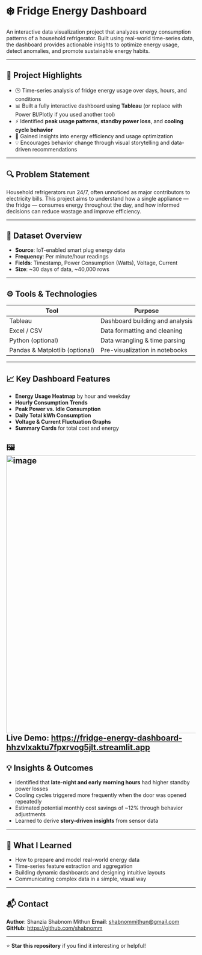# ❄️ Fridge Energy Dashboard

An interactive data visualization project that analyzes energy consumption patterns of a household refrigerator. Built using real-world time-series data, the dashboard provides actionable insights to optimize energy usage, detect anomalies, and promote sustainable energy habits.

---

## 📌 Project Highlights

- 🕒 Time-series analysis of fridge energy usage over days, hours, and conditions  
- 📊 Built a fully interactive dashboard using **Tableau** (or replace with Power BI/Plotly if you used another tool)  
- ⚡ Identified **peak usage patterns**, **standby power loss**, and **cooling cycle behavior**  
- 🧠 Gained insights into energy efficiency and usage optimization  
- 💡 Encourages behavior change through visual storytelling and data-driven recommendations

---

## 🔍 Problem Statement

Household refrigerators run 24/7, often unnoticed as major contributors to electricity bills. This project aims to understand how a single appliance — the fridge — consumes energy throughout the day, and how informed decisions can reduce wastage and improve efficiency.

---

## 📁 Dataset Overview

- **Source**: IoT-enabled smart plug energy data  
- **Frequency**: Per minute/hour readings  
- **Fields**: Timestamp, Power Consumption (Watts), Voltage, Current  
- **Size**: ~30 days of data, ~40,000 rows  

---

## ⚙️ Tools & Technologies

| Tool            | Purpose                        |
|-----------------|--------------------------------|
| Tableau         | Dashboard building and analysis|
| Excel / CSV     | Data formatting and cleaning   |
| Python (optional) | Data wrangling & time parsing |
| Pandas & Matplotlib (optional) | Pre-visualization in notebooks |

---

## 📈 Key Dashboard Features

- **Energy Usage Heatmap** by hour and weekday  
- **Hourly Consumption Trends**  
- **Peak Power vs. Idle Consumption**  
- **Daily Total kWh Consumption**  
- **Voltage & Current Fluctuation Graphs**  
- **Summary Cards** for total cost and energy  

🖼️ <img width="1561" height="740" alt="image" src="https://github.com/user-attachments/assets/bc1270ef-8fcc-40ea-b894-dbc8cf006aeb" />
Live Demo: https://fridge-energy-dashboard-hhzvlxaktu7fpxrvog5jlt.streamlit.app
---

## 💡 Insights & Outcomes

- Identified that **late-night and early morning hours** had higher standby power losses  
- Cooling cycles triggered more frequently when the door was opened repeatedly  
- Estimated potential monthly cost savings of ~12% through behavior adjustments  
- Learned to derive **story-driven insights** from sensor data  

---

## 🧠 What I Learned

- How to prepare and model real-world energy data  
- Time-series feature extraction and aggregation  
- Building dynamic dashboards and designing intuitive layouts  
- Communicating complex data in a simple, visual way  

---

## 📬 Contact

**Author**: Shanzia Shabnom Mithun 
**Email**: shabnommithun@gmail.com
**GitHub**: https://github.com/shabnomm  

---

⭐ **Star this repository** if you find it interesting or helpful!

